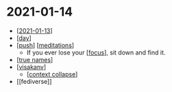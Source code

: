 # 2021-01-14

- [[2021-01-13]]
- [[day]]
- [[push]] [[meditations]]
  - If you ever lose your [[focus]], sit down and find it.
- [[true names]]
- [[visakanv]]
  - [[context collapse]]
- [[fediverse]]

[//begin]: # "Autogenerated link references for markdown compatibility"
[2021-01-13]: 2021-01-13 "2021-01-13"
[day]: ../day "Day"
[push]: ../push "Push"
[meditations]: ../meditations "Meditations"
[focus]: ../focus "Focus"
[true names]: ../true-names "True Names"
[visakanv]: ../visakanv "Visakanv"
[context collapse]: ../context-collapse "Context Collapse"
[//end]: # "Autogenerated link references"